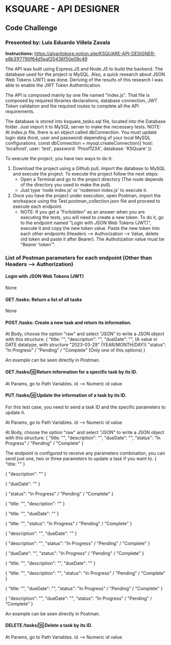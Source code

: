 # KSQUARE - API DESIGNER
## Code Challenge
### Presented by: Luis Eduardo Villela Zavala

**Instructions:** https://alvaritokore.notion.site/KSQUARE-API-DESIGNER-e8b31f7790f64d5eaf20436f50e09c49

The API was built using Express.JS and Node.JS to build the backend. The database used for the project is MySQL. 
Also, a quick research about JSON Web Tokens (JWT) was done. Deriving of the results of this research I was able to enable the JWT Token Authentication.

The API is composed mainly by one file named "index.js". That file is composed by required libraries declarations, database connection, JWT Token validation and the required routes to complete all the API requirements. 

The database is stored into ksquare_tasks.sql file, located into the Database folder. Just import it to MySQL server to make the necessary tests. 
NOTE: At index.js file, there is an object called dbConnection. You must update login data (host, user and password) depending of your local MySQL configurations. 
const dbConnection = mysql.createConnection({
    host: 'localhost',
    user: 'test',
    password: 'Proof1234',
    database: 'KSQuare'
})

To execute the project, you have two ways to do it: 
1. Download the project using a Github pull, import the database to MySQL and execute the project. To execute the project follow the next steps: 
    * Open a Terminal and go to the project directory (The route depends of the directory you used to make the pull).
    * Just type 'node index.js' or 'nodemon index.js' to execute it.
2. Once you have the project under execution, open Postman, import the workspace using the Test.postman_collection.json file and proceed to execute each endpoint.
    * NOTE: If you get a "Forbidden" as an answer when you are executing the tests, you will need to create a new token. To do it, go to the endpoint named "Login with JSON Web Tokens (JWT)", execute it and copy the new token value. Paste the new token into each other endpoints (Headers --> Authorization --> Value, delete old token and paste it after Bearer). The Authotization value must be "Bearer 'token'".

### List of Postman parameters for each endpoint (Other than Headers --> Authorization)

#### Login with JSON Web Tokens (JWT)
None

#### GET /tasks: Return a list of all tasks
None

#### POST /tasks: Create a new task and return its information.
At Body, choose the option "raw" and select "JSON" to write a JSON object with this structure: 
{
    "title: "",
    "description": "",
    "dueDate": "", (A value in DATE datatype, with structure "2023-03-29" (YEAR/MONTH/DAY))
    "status": "In Progress" / "Pending" / "Complete" (Only one of this options)
}

An example can be seen directly in Postman.

#### GET /tasks/:id: Return information for a specific task by its ID.
At Params, go to Path Variables.
id --> Numeric id value 

#### PUT /tasks/:id: Update the information of a task by its ID.
For this test case, you need to send a task ID and the specific parameters to update it.

At Params, go to Path Variables.
id --> Numeric id value 

At Body, choose the option "raw" and select "JSON" to write a JSON object with this structure: 
{
    "title: "",
    "description": "",
    "dueDate": "", 
    "status": "In Progress" / "Pending" / "Complete" 
}

The endpoint is configured to receive any parameters combination, you can send just one, two or three parameters to update a task if you want to.
{
    "title: ""
}

{
    "description": ""
}

{
    "dueDate": ""
}

{
    "status": "In Progress" / "Pending" / "Complete" 
}

{
    "title: "",
    "description": ""
}

{
    "title: "",
    "dueDate": ""
}

{
    "title: "",
    "status": "In Progress" / "Pending" / "Complete" 
}

{
    "description": "",
    "dueDate": ""
}

{
    "description": "",
    "status": "In Progress" / "Pending" / "Complete" 
}

{
    "dueDate": "", 
    "status": "In Progress" / "Pending" / "Complete" 
}

{
    "title: "",
    "description": "",
    "dueDate": ""
}

{
    "title: "",
    "description": "",
    "status": "In Progress" / "Pending" / "Complete" 
}

{
    "title: "",
    "dueDate": "", 
    "status": "In Progress" / "Pending" / "Complete" 
}

{
    "description": "",
    "dueDate": "", 
    "status": "In Progress" / "Pending" / "Complete" 
}

An example can be seen directly in Postman.

#### DELETE /tasks/:id: Delete a task by its ID.
At Params, go to Path Variables.
id --> Numeric id value 